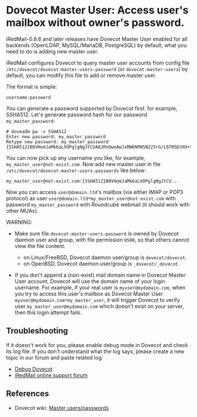 # Dovecot Master User: Access user's mailbox without owner's password.

iRedMail-0.8.6 and later releases have Dovecot Master User enabled for all
backends (OpenLDAP, MySQL/MariaDB, PostgreSQL) by default, what you need to do
is adding new master user.

iRedMail configures Dovecot to query master user accounts from config file
`/etc/dovecot/dovecot-master-users-password` (or `dovecot-master-users`) by
default, you can modify this file to add or remove master user.

The format is simple:
```
username:password
```

You can generate a password supported by Dovecot first. for example, SSHA512.
Let's generate password hash for our password `my_master_password`:
```
# doveadm pw -s SSHA512
Enter new password: my_master_password
Retype new password: my_master_password
{SSHA512}B0VHomJaMk6aLXOPglgNgJtCUA8JRnOweAwJxRW6NPWSNZ25rG/L6T05DJXH+t8WCQkemBilgkcEi6mq4Kadssivtts=
```

You can now pick up any username you like, for example, `my_master_user@not-exist.com`.
Now add new master user in file
`/etc/dovecot/dovecot-master-users-passwords` like below:

```
my_master_user@not-exist.com:{SSHA512}B0VHomJaMk6aLXOPglgNgJtCU...
```

Now you can access `user@domain.ltd`'s mailbox (via either IMAP or POP3
protocol) as user `user@domain.ltd*my_master_user@not-exist.com` with password
`my_master_password` with Roundcube webmail (it should work with other MUAs).

WARNING:

* Make sure file `dovecot-master-users-password` is owned by Dovecot
  daemon user and group, with file permission `0500`, so that others cannot view
  the file content.

    * on Linux/FreeBSD, Dovecot daemon user/group is `dovecot/dovecot`.
    * on OpenBSD, Dovecot daemon user/group is `_dovecot/_dovecot`.

* If you don't append a (non-exist) mail domain name in Dovecot Master User
  account, Dovecot will use the domain name of your login username. For example,
  if your real user is `myuser@mydomain.com`, when you try to access this user's
  mailbox as Dovecot Master User `myuser@mydomain.com*my_master_user`, it will
  trigger Dovecot to verify user `my_master_user@mydomain.com` which doesn't
  exist on your server, then this login attempt fails.

## Troubleshooting

If it doesn't work for you, please enable debug mode in Dovecot and check
its log file. If you don't understand what the log says, please create a new
topic in our forum and paste related log:

* [Debug Dovecot](./debug.dovecot.html)
* [iRedMail online support forum](https://forum.iredmail.org/)

## References

* Dovecot wiki: [Master users/passwords](http://wiki2.dovecot.org/Authentication/MasterUsers)
